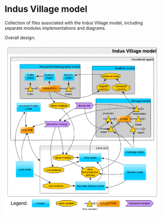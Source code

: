 # Indus Village model

Collection of files associated with the Indus Village model, including separate modules implementations and diagrams.

Overall design:

![diagrams/00-OverallDesign.png](diagrams/00-OverallDesign.png)

